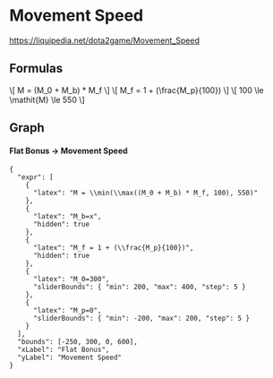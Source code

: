 # Movement Speed

<https://liquipedia.net/dota2game/Movement_Speed>

## Formulas

\\[ M = (M_0 + M_b) * M_f \\]
\\[ M_f = 1 + (\frac{M_p}{100}) \\]
\\[ 100 \le \mathit{M} \le 550 \\]

## Graph

#### Flat Bonus -> Movement Speed

```desmos
{
  "expr": [
    {
      "latex": "M = \\min(\\max((M_0 + M_b) * M_f, 100), 550)"
    },
    {
      "latex": "M_b=x",
      "hidden": true
    },
    {
      "latex": "M_f = 1 + (\\frac{M_p}{100})",
      "hidden": true
    },
    {
      "latex": "M_0=300",
      "sliderBounds": { "min": 200, "max": 400, "step": 5 }
    },
    {
      "latex": "M_p=0",
      "sliderBounds": { "min": -200, "max": 200, "step": 5 }
    }
  ],
  "bounds": [-250, 300, 0, 600],
  "xLabel": "Flat Bonus",
  "yLabel": "Movement Speed"
}
```
